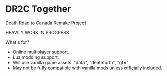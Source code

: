 # DR2C Together

Death Road to Canada Remake Project

HEAVILY WORK IN PROGRESS

What's for?

- Online multiplayer support.
- Lua modding support.
- Will use vanilla game assets: "data", "deathforth", "gfx"
- May not be fully compatible with vanilla mods unless officially included.
